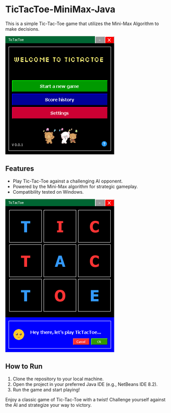 # TicTacToe-MiniMax-Java

This is a simple Tic-Tac-Toe game that utilizes the Mini-Max Algorithm to make decisions.

![Main Page](./images/main.png)

## Features

- Play Tic-Tac-Toe against a challenging AI opponent.
- Powered by the Mini-Max algorithm for strategic gameplay.
- Compatibility tested on Windows.

![Game Start](./images/play.png)

## How to Run

1. Clone the repository to your local machine.
2. Open the project in your preferred Java IDE (e.g., NetBeans IDE 8.2).
3. Run the game and start playing!

Enjoy a classic game of Tic-Tac-Toe with a twist! Challenge yourself against the AI and strategize your way to victory.
